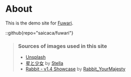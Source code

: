 # About

This is the demo site for [Fuwari](https://github.com/saicaca/fuwari).

::github{repo="saicaca/fuwari"}

> ### Sources of images used in this site
>
> - [Unsplash](https://unsplash.com/)
> - [星と少女](https://www.pixiv.net/artworks/108916539) by
>   [Stella](https://www.pixiv.net/users/93273965)
> - [Rabbit - v1.4 Showcase](https://civitai.com/posts/586908) by
>   [Rabbit_YourMajesty](https://civitai.com/user/Rabbit_YourMajesty)
